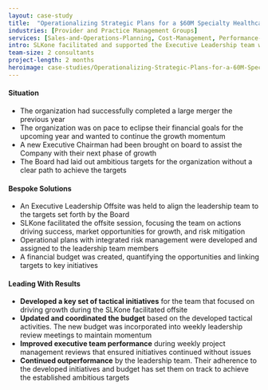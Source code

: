 ```yaml
---
layout: case-study
title:  "Operationalizing Strategic Plans for a $60M Specialty Healthcare Provider"
industries: [Provider and Practice Management Groups]
services: [Sales-and-Operations-Planning, Cost-Management, Performance-Improvement]
intro: SLKone facilitated and supported the Executive Leadership team with refining a strategic plan and operationalizing the approach to implementing the plan
team-size: 2 consultants
project-length: 2 months
heroimage: case-studies/Operationalizing-Strategic-Plans-for-a-60M-Specialty-Healthcare-Provider.jpg
---
```


#### Situation
- The organization had successfully completed a large merger the previous year
- The organization was on pace to eclipse their financial goals for the upcoming year and wanted to continue the growth momentum
- A new Executive Chairman had been brought on board to assist the Company with their next phase of growth
- The Board had laid out ambitious targets for the organization without a clear path to achieve the targets

#### Bespoke Solutions
- An Executive Leadership Offsite was held to align the leadership team to the targets set forth by the Board
- SLKone facilitated the offsite session, focusing the team on actions driving success, market opportunities for growth, and risk mitigation
- Operational plans with integrated risk management were developed and assigned to the leadership team members
- A financial budget was created, quantifying the opportunities and linking targets to key initiatives

#### Leading With Results
- **Developed a key set of tactical initiatives** for the team that focused on driving growth during the SLKone facilitated offsite
- **Updated and coordinated the budget** based on the developed tactical activities. The new budget was incorporated into weekly leadership review meetings to maintain momentum
- **Improved executive team performance** during weekly project management reviews that ensured initiatives continued without issues
- **Continued outperformance** by the leadership team.  Their adherence to the developed initiatives and budget has set them on track to achieve the established ambitious targets
